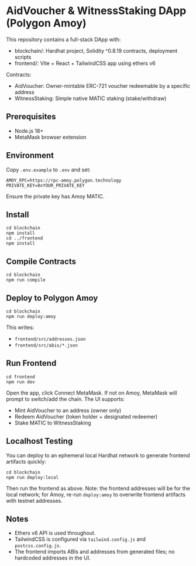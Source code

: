 # AidVoucher & WitnessStaking DApp (Polygon Amoy)

This repository contains a full-stack DApp with:
- blockchain/: Hardhat project, Solidity ^0.8.19 contracts, deployment scripts
- frontend/: Vite + React + TailwindCSS app using ethers v6

Contracts:
- AidVoucher: Owner-mintable ERC-721 voucher redeemable by a specific address
- WitnessStaking: Simple native MATIC staking (stake/withdraw)

## Prerequisites
- Node.js 18+
- MetaMask browser extension

## Environment
Copy `.env.example` to `.env` and set:

```
AMOY_RPC=https://rpc-amoy.polygon.technology
PRIVATE_KEY=0xYOUR_PRIVATE_KEY
```

Ensure the private key has Amoy MATIC.

## Install

```
cd blockchain
npm install
cd ../frontend
npm install
```

## Compile Contracts

```
cd blockchain
npm run compile
```

## Deploy to Polygon Amoy

```
cd blockchain
npm run deploy:amoy
```

This writes:
- `frontend/src/addresses.json`
- `frontend/src/abis/*.json`

## Run Frontend

```
cd frontend
npm run dev
```

Open the app, click Connect MetaMask. If not on Amoy, MetaMask will prompt to switch/add the chain. The UI supports:
- Mint AidVoucher to an address (owner only)
- Redeem AidVoucher (token holder + designated redeemer)
- Stake MATIC to WitnessStaking

## Localhost Testing
You can deploy to an ephemeral local Hardhat network to generate frontend artifacts quickly:

```
cd blockchain
npm run deploy:local
```

Then run the frontend as above. Note: the frontend addresses will be for the local network; for Amoy, re-run `deploy:amoy` to overwrite frontend artifacts with testnet addresses.

## Notes
- Ethers v6 API is used throughout.
- TailwindCSS is configured via `tailwind.config.js` and `postcss.config.js`.
- The frontend imports ABIs and addresses from generated files; no hardcoded addresses in the UI.